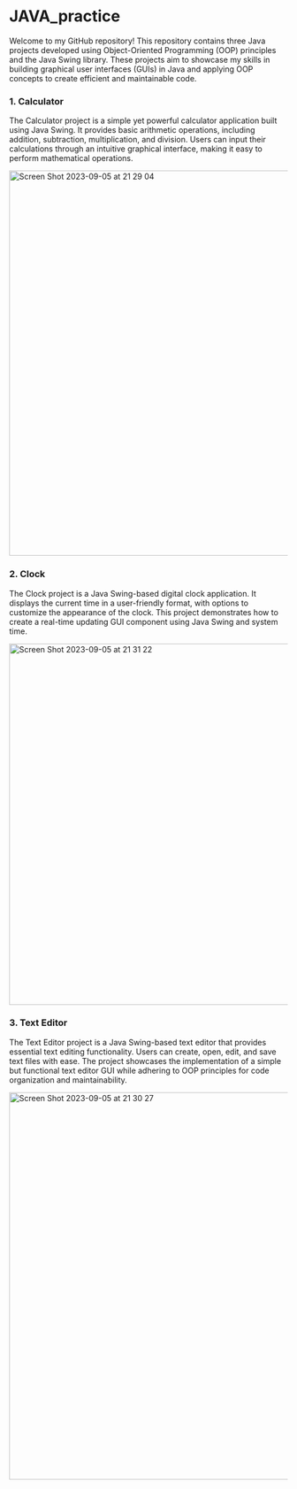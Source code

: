 # JAVA_practice

Welcome to my GitHub repository! This repository contains three Java projects developed using Object-Oriented Programming (OOP) principles and the Java Swing library. These projects aim to showcase my skills in building graphical user interfaces (GUIs) in Java and applying OOP concepts to create efficient and maintainable code.

### 1. Calculator

The Calculator project is a simple yet powerful calculator application built using Java Swing. It provides basic arithmetic operations, including addition, subtraction, multiplication, and division. Users can input their calculations through an intuitive graphical interface, making it easy to perform mathematical operations.

<img width="696" alt="Screen Shot 2023-09-05 at 21 29 04" src="https://github.com/Omarab2022/JAVA_practice/assets/99898445/ec8e7de2-2566-4050-986e-a929f6e89471">


### 2. Clock

The Clock project is a Java Swing-based digital clock application. It displays the current time in a user-friendly format, with options to customize the appearance of the clock. This project demonstrates how to create a real-time updating GUI component using Java Swing and system time.

<img width="653" alt="Screen Shot 2023-09-05 at 21 31 22" src="https://github.com/Omarab2022/JAVA_practice/assets/99898445/00821afa-b315-491a-ab27-ef13a783abfe">


### 3. Text Editor

The Text Editor project is a Java Swing-based text editor that provides essential text editing functionality. Users can create, open, edit, and save text files with ease. The project showcases the implementation of a simple but functional text editor GUI while adhering to OOP principles for code organization and maintainability.


<img width="700" alt="Screen Shot 2023-09-05 at 21 30 27" src="https://github.com/Omarab2022/JAVA_practice/assets/99898445/eb774f29-e2bb-4f98-b93d-0682f0964b60">
